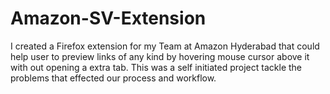# Amazon-SV-Extension
I created a Firefox extension for my Team at Amazon Hyderabad that could help user to preview links of any kind by hovering mouse cursor above it with out opening a extra tab. This was a self initiated project tackle the problems that effected our process and workflow.
